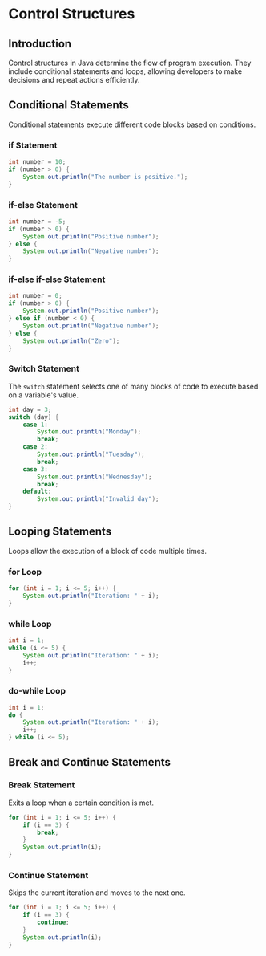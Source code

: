 # Control Structures

## Introduction
Control structures in Java determine the flow of program execution. They include conditional statements and loops, allowing developers to make decisions and repeat actions efficiently.

## Conditional Statements
Conditional statements execute different code blocks based on conditions.

### if Statement
```java
int number = 10;
if (number > 0) {
    System.out.println("The number is positive.");
}
```

### if-else Statement
```java
int number = -5;
if (number > 0) {
    System.out.println("Positive number");
} else {
    System.out.println("Negative number");
}
```

### if-else if-else Statement
```java
int number = 0;
if (number > 0) {
    System.out.println("Positive number");
} else if (number < 0) {
    System.out.println("Negative number");
} else {
    System.out.println("Zero");
}
```

### Switch Statement
The `switch` statement selects one of many blocks of code to execute based on a variable's value.

```java
int day = 3;
switch (day) {
    case 1:
        System.out.println("Monday");
        break;
    case 2:
        System.out.println("Tuesday");
        break;
    case 3:
        System.out.println("Wednesday");
        break;
    default:
        System.out.println("Invalid day");
}
```

## Looping Statements
Loops allow the execution of a block of code multiple times.

### for Loop
```java
for (int i = 1; i <= 5; i++) {
    System.out.println("Iteration: " + i);
}
```

### while Loop
```java
int i = 1;
while (i <= 5) {
    System.out.println("Iteration: " + i);
    i++;
}
```

### do-while Loop
```java
int i = 1;
do {
    System.out.println("Iteration: " + i);
    i++;
} while (i <= 5);
```

## Break and Continue Statements

### Break Statement
Exits a loop when a certain condition is met.
```java
for (int i = 1; i <= 5; i++) {
    if (i == 3) {
        break;
    }
    System.out.println(i);
}
```

### Continue Statement
Skips the current iteration and moves to the next one.
```java
for (int i = 1; i <= 5; i++) {
    if (i == 3) {
        continue;
    }
    System.out.println(i);
}
```

